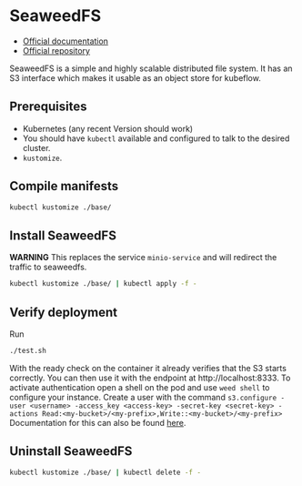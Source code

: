 # SeaweedFS

- [Official documentation](https://github.com/seaweedfs/seaweedfs/wiki)
- [Official repository](https://github.com/seaweedfs/seaweedfs)

SeaweedFS is a simple and highly scalable distributed file system. It has an S3 interface which makes it usable as an object store for kubeflow.

## Prerequisites

- Kubernetes (any recent Version should work)
- You should have `kubectl` available and configured to talk to the desired cluster.
- `kustomize`.

## Compile manifests

```bash
kubectl kustomize ./base/
```

## Install SeaweedFS

**WARNING**
This replaces the service `minio-service` and will redirect the traffic to seaweedfs.

```bash
kubectl kustomize ./base/ | kubectl apply -f -
```

## Verify deployment

Run
```bash
./test.sh
```
With the ready check on the container it already verifies that the S3 starts correctly.
You can then use it with the endpoint at http://localhost:8333.
To activate authentication open a shell on the pod and use `weed shell` to configure your instance.
Create a user with the command `s3.configure -user <username> -access_key <access-key> -secret-key <secret-key> -actions Read:<my-bucket>/<my-prefix>,Write::<my-bucket>/<my-prefix>`
Documentation for this can also be found [here](https://github.com/seaweedfs/seaweedfs/wiki/Amazon-S3-API).

## Uninstall SeaweedFS

```bash
kubectl kustomize ./base/ | kubectl delete -f -
```
